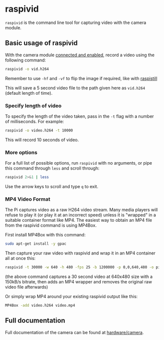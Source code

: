 # raspivid

`raspivid` is the command line tool for capturing video with the camera module.

## Basic usage of raspivid

With the camera module [connected and enabled](../README.md), record a video using the following command:

```bash
raspivid -o vid.h264
```

Remember to use `-hf` and `-vf` to flip the image if required, like with [raspistill](raspistill.md)

This will save a 5 second video file to the path given here as `vid.h264` (default length of time).

### Specify length of video

To specify the length of the video taken, pass in the `-t` flag with a number of milliseconds. For example:

```bash
raspivid -o video.h264 -t 10000
```

This will record 10 seconds of video.

### More options

For a full list of possible options, run `raspivid` with no arguments, or pipe this command through `less` and scroll through:

```bash
raspivid 2>&1 | less
```

Use the arrow keys to scroll and type `q` to exit.

### MP4 Video Format

The Pi captures video as a raw H264 video stream. Many media players will refuse to play it (or play it at an incorrect speed) unless it is "wrapped" in a suitable container format like MP4. The easiest way to obtain an MP4 file from the raspivid command is using MP4Box.

First install MP4Box with this command:

```bash
sudo apt-get install -y gpac
```

Then capture your raw video with raspivid and wrap it in an MP4 container all at once this:

```bash
raspivid -t 30000 -w 640 -h 480 -fps 25 -b 1200000 -p 0,0,640,480 -o pivideo.h264 && MP4Box -add pivideo.h264 pivideo.mp4 && rm pivideo.h264
```

(the above command captures a 30 second video at 640x480 size with a 150kB/s bitrate, then adds an MP4 wrapper and removes the original raw video file afterwards) 

Or simply wrap MP4 around your existing raspivid output like this:

```bash
MP4Box -add video.h264 video.mp4
```

## Full documentation

Full documentation of the camera can be found at [hardware/camera](../../../hardware/camera.md).
